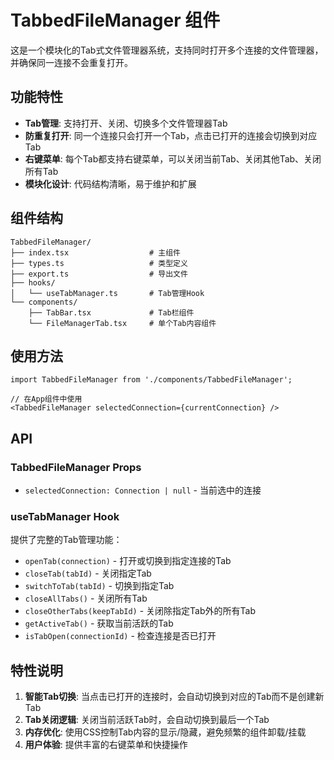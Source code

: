# TabbedFileManager 组件

这是一个模块化的Tab式文件管理器系统，支持同时打开多个连接的文件管理器，并确保同一连接不会重复打开。

## 功能特性

- **Tab管理**: 支持打开、关闭、切换多个文件管理器Tab
- **防重复打开**: 同一个连接只会打开一个Tab，点击已打开的连接会切换到对应Tab
- **右键菜单**: 每个Tab都支持右键菜单，可以关闭当前Tab、关闭其他Tab、关闭所有Tab
- **模块化设计**: 代码结构清晰，易于维护和扩展

## 组件结构

```
TabbedFileManager/
├── index.tsx                  # 主组件
├── types.ts                   # 类型定义
├── export.ts                  # 导出文件
├── hooks/
│   └── useTabManager.ts       # Tab管理Hook
└── components/
    ├── TabBar.tsx             # Tab栏组件
    └── FileManagerTab.tsx     # 单个Tab内容组件
```

## 使用方法

```tsx
import TabbedFileManager from './components/TabbedFileManager';

// 在App组件中使用
<TabbedFileManager selectedConnection={currentConnection} />
```

## API

### TabbedFileManager Props

- `selectedConnection: Connection | null` - 当前选中的连接

### useTabManager Hook

提供了完整的Tab管理功能：

- `openTab(connection)` - 打开或切换到指定连接的Tab
- `closeTab(tabId)` - 关闭指定Tab
- `switchToTab(tabId)` - 切换到指定Tab
- `closeAllTabs()` - 关闭所有Tab
- `closeOtherTabs(keepTabId)` - 关闭除指定Tab外的所有Tab
- `getActiveTab()` - 获取当前活跃的Tab
- `isTabOpen(connectionId)` - 检查连接是否已打开

## 特性说明

1. **智能Tab切换**: 当点击已打开的连接时，会自动切换到对应的Tab而不是创建新Tab
2. **Tab关闭逻辑**: 关闭当前活跃Tab时，会自动切换到最后一个Tab
3. **内存优化**: 使用CSS控制Tab内容的显示/隐藏，避免频繁的组件卸载/挂载
4. **用户体验**: 提供丰富的右键菜单和快捷操作
